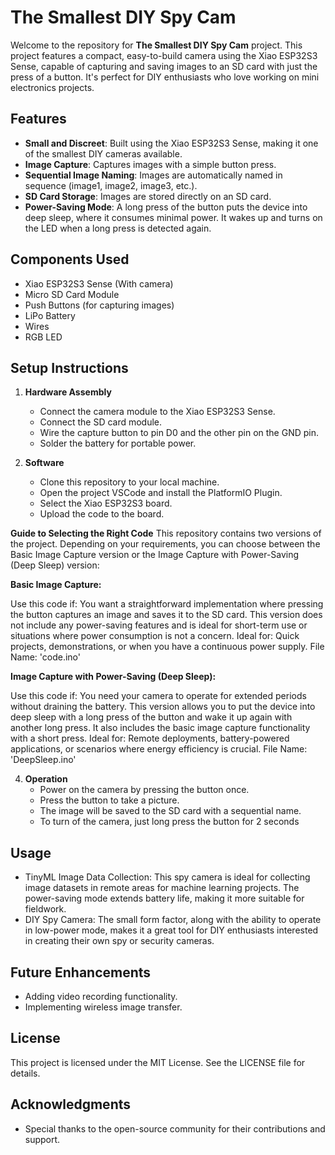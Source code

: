 # The Smallest DIY Spy Cam

Welcome to the repository for **The Smallest DIY Spy Cam** project. This project features a compact, easy-to-build camera using the Xiao ESP32S3 Sense, capable of capturing and saving images to an SD card with just the press of a button. It's perfect for DIY enthusiasts who love working on mini electronics projects.

## Features

- **Small and Discreet**: Built using the Xiao ESP32S3 Sense, making it one of the smallest DIY cameras available.
- **Image Capture**: Captures images with a simple button press.
- **Sequential Image Naming**: Images are automatically named in sequence (image1, image2, image3, etc.).
- **SD Card Storage**: Images are stored directly on an SD card.
- **Power-Saving Mode**: A long press of the button puts the device into deep sleep, where it consumes minimal power. It wakes up and turns on the LED when a long press is detected again.


## Components Used

- Xiao ESP32S3 Sense (With camera) 
- Micro SD Card Module
- Push Buttons (for capturing images)
- LiPo Battery
- Wires
- RGB LED


## Setup Instructions

1. **Hardware Assembly**
   - Connect the camera module to the Xiao ESP32S3 Sense.
   - Connect the SD card module.
   - Wire the capture button to pin D0 and the other pin on the GND pin.
   - Solder the battery for portable power.

2. **Software**
   - Clone this repository to your local machine.
   - Open the project VSCode and install the PlatformIO Plugin.
   - Select the Xiao ESP32S3 board.
   - Upload the code to the board.
  
 **Guide to Selecting the Right Code**
   This repository contains two versions of the project. Depending on your requirements, you can choose between the Basic Image Capture version or the Image Capture with Power-Saving (Deep Sleep) version:

   **Basic Image Capture:**

   Use this code if: You want a straightforward implementation where pressing the button captures an image and saves it to the SD card. This version does not include any power-saving features and is ideal for short-term use or situations where power consumption is not a    concern.
   Ideal for: Quick projects, demonstrations, or when you have a continuous power supply.
   File Name: 'code.ino'

   **Image Capture with Power-Saving (Deep Sleep):**

   Use this code if: You need your camera to operate for extended periods without draining the battery. This version allows you to put the device into deep sleep with a long press of the button and wake it up again with another long press. It also includes the basic          image capture functionality with a short press.
   Ideal for: Remote deployments, battery-powered applications, or scenarios where energy efficiency is crucial.
   File Name: 'DeepSleep.ino'



4. **Operation**
   - Power on the camera by pressing the button once.
   - Press the  button to take a picture.
   - The image will be saved to the SD card with a sequential name.
   - To turn of the camera, just long press the button for 2 seconds

## Usage

 - TinyML Image Data Collection: This spy camera is ideal for collecting image datasets in remote areas for machine learning projects. The power-saving mode extends battery life, making it more suitable for fieldwork.
 - DIY Spy Camera: The small form factor, along with the ability to operate in low-power mode, makes it a great tool for DIY enthusiasts interested in creating their own spy or security cameras.

## Future Enhancements

- Adding video recording functionality.
- Implementing wireless image transfer.

## License

This project is licensed under the MIT License. See the LICENSE file for details.

## Acknowledgments

- Special thanks to the open-source community for their contributions and support.

